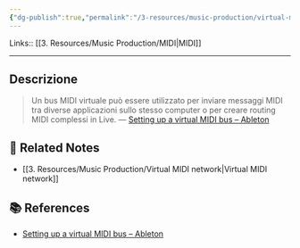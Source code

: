 ```yaml
---
{"dg-publish":true,"permalink":"/3-resources/music-production/virtual-midi-bus/","tags":["type/note"]}
---
```


Links:: [[3. Resources/Music Production/MIDI\|MIDI]]

---

## Descrizione

> Un bus MIDI virtuale può essere utilizzato per inviare messaggi MIDI tra diverse applicazioni sullo stesso computer o per creare routing MIDI complessi in Live. — [Setting up a virtual MIDI bus – Ableton](https://help.ableton.com/hc/en-us/articles/209774225-Setting-up-a-virtual-MIDI-bus)






## 🔗 Related Notes

- [[3. Resources/Music Production/Virtual MIDI network\|Virtual MIDI network]]

## 📚 References

- [Setting up a virtual MIDI bus – Ableton](https://help.ableton.com/hc/en-us/articles/209774225-Setting-up-a-virtual-MIDI-bus)